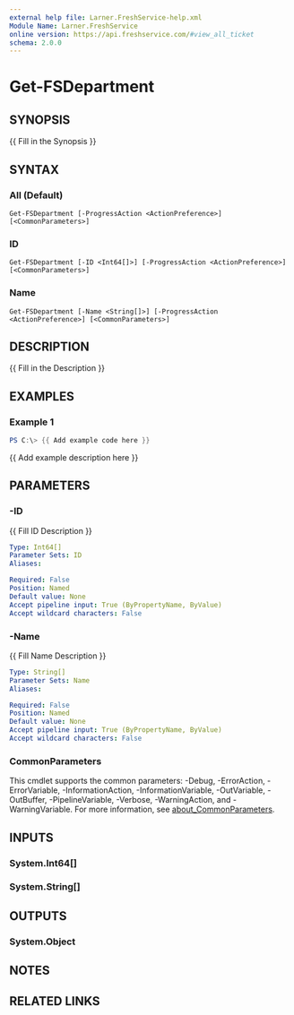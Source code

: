 ```yaml
---
external help file: Larner.FreshService-help.xml
Module Name: Larner.FreshService
online version: https://api.freshservice.com/#view_all_ticket
schema: 2.0.0
---
```


# Get-FSDepartment

## SYNOPSIS

{{ Fill in the Synopsis }}

## SYNTAX

### All (Default)

```text
Get-FSDepartment [-ProgressAction <ActionPreference>] [<CommonParameters>]
```

### ID

```text
Get-FSDepartment [-ID <Int64[]>] [-ProgressAction <ActionPreference>] [<CommonParameters>]
```

### Name

```text
Get-FSDepartment [-Name <String[]>] [-ProgressAction <ActionPreference>] [<CommonParameters>]
```

## DESCRIPTION

{{ Fill in the Description }}

## EXAMPLES

### Example 1

```powershell
PS C:\> {{ Add example code here }}
```

{{ Add example description here }}

## PARAMETERS

### -ID

{{ Fill ID Description }}

```yaml
Type: Int64[]
Parameter Sets: ID
Aliases:

Required: False
Position: Named
Default value: None
Accept pipeline input: True (ByPropertyName, ByValue)
Accept wildcard characters: False
```

### -Name

{{ Fill Name Description }}

```yaml
Type: String[]
Parameter Sets: Name
Aliases:

Required: False
Position: Named
Default value: None
Accept pipeline input: True (ByPropertyName, ByValue)
Accept wildcard characters: False
```

### CommonParameters

This cmdlet supports the common parameters: -Debug, -ErrorAction, -ErrorVariable, -InformationAction, -InformationVariable, -OutVariable, -OutBuffer, -PipelineVariable, -Verbose, -WarningAction, and -WarningVariable. For more information, see [about_CommonParameters](http://go.microsoft.com/fwlink/?LinkID=113216).

## INPUTS

### System.Int64[]

### System.String[]

## OUTPUTS

### System.Object

## NOTES

## RELATED LINKS
